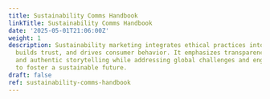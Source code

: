 ```yaml
---
title: Sustainability Comms Handbook
linkTitle: Sustainability Comms Handbook
date: '2025-05-01T21:06:00Z'
weight: 1
description: Sustainability marketing integrates ethical practices into brand identity,
  builds trust, and drives consumer behavior. It emphasizes transparency, accountability,
  and authentic storytelling while addressing global challenges and engaging stakeholders
  to foster a sustainable future.
draft: false
ref: sustainability-comms-handbook
---
```


